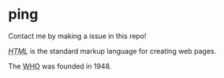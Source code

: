 # ping
Contact me by making a issue in this repo!

<p><dfn><abbr title="HyperText Markup Language">HTML</abbr></dfn> is the standard markup language for creating web pages.</p>
<p>The <abbr title="World Health Organization">WHO</abbr> was founded in 1948.</p>
